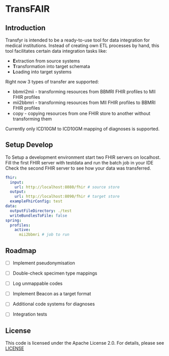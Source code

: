# TransFAIR

## Introduction

Transfyr is intended to be a ready-to-use tool for data integration for medical institutions. Instead of creating own ETL processes by hand, this tool facilitates certain data integration tasks like:

- **E**xtraction from source systems
- **T**ransformation into target schemata
- **L**oading into target systems

Right now 3 types of transfer are supported:
- bbmri2mii - transforming resources from BBMRI FHIR profiles to MII FHIR profiles
- mii2bbmri - transforming resources from MII FHIR profiles to BBMRI FHIR profiles
- copy - copying resources from one FHIR store to another without transforming them

Currently only ICD10GM to ICD10GM mapping of diagnoses is supported. 

## Setup Develop

To Setup a development environment start two FHIR servers on localhost. Fill the first FHIR server with testdata and run the batch job in your IDE
Check the second FHIR server to see how your data was transferred. 

``` yml
fhir:
  input:
    url: http://localhost:8080/fhir # source store
  output:
    url: http://localhost:8090/fhir # target store
  exampleFhirConfig: test
data:
  outputFileDirectory: ./test
  writeBundlesToFile: false
spring:
  profiles:
    active:
      mii2bbmri # job to run
```

## Roadmap

- [ ] Implement pseudonymisation
- [ ] Double-check specimen type mappings 
- [ ] Log unmappable codes
- [ ] Implement Beacon as a target format
- [ ] Additional code systems for diagnoses
- [ ] Integration tests


## License

This code is licensed under the Apache License 2.0. For details, please see [LICENSE](./LICENSE)

